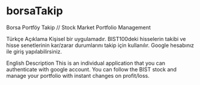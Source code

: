 # borsaTakip
Borsa Portföy Takip // Stock Market Portfolio Management

Türkçe Açıklama
Kişisel bir uygulamadır. BIST100deki hisselerin takibi ve hisse senetlerinin kar/zarar durumlarını takip için kullanılır. Google hesabınız ile giriş yapılabilirsiniz.

English Description
This is an individual application that you can authenticate with google account. You can follow the BIST stock and manage your portfolio with instant changes on profit/loss. 
